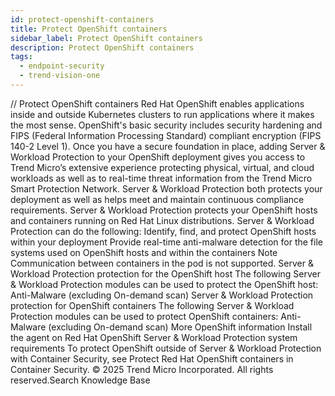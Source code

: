 ```yaml
---
id: protect-openshift-containers
title: Protect OpenShift containers
sidebar_label: Protect OpenShift containers
description: Protect OpenShift containers
tags:
  - endpoint-security
  - trend-vision-one
---
```


/*<![CDATA[*/ $('#title').html($('meta[name=map-description]').attr('content')); /*]]>*/ Protect OpenShift containers Red Hat OpenShift enables applications inside and outside Kubernetes clusters to run applications where it makes the most sense. OpenShift's basic security includes security hardening and FIPS (Federal Information Processing Standard) compliant encryption (FIPS 140-2 Level 1). Once you have a secure foundation in place, adding Server & Workload Protection to your OpenShift deployment gives you access to Trend Micro’s extensive experience protecting physical, virtual, and cloud workloads as well as to real-time threat information from the Trend Micro Smart Protection Network. Server & Workload Protection both protects your deployment as well as helps meet and maintain continuous compliance requirements. Server & Workload Protection protects your OpenShift hosts and containers running on Red Hat Linux distributions. Server & Workload Protection can do the following: Identify, find, and protect OpenShift hosts within your deployment Provide real-time anti-malware detection for the file systems used on OpenShift hosts and within the containers Note Communication between containers in the pod is not supported. Server & Workload Protection protection for the OpenShift host The following Server & Workload Protection modules can be used to protect the OpenShift host: Anti-Malware (excluding On-demand scan) Server & Workload Protection protection for OpenShift containers The following Server & Workload Protection modules can be used to protect OpenShift containers: Anti-Malware (excluding On-demand scan) More OpenShift information Install the agent on Red Hat OpenShift Server & Workload Protection system requirements To protect OpenShift outside of Server & Workload Protection with Container Security, see Protect Red Hat OpenShift containers in Container Security. © 2025 Trend Micro Incorporated. All rights reserved.Search Knowledge Base